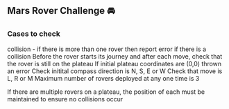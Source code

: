 ## Mars Rover Challenge :oncoming_automobile:

### Cases to check
collision - if there is more than one rover then report error if there is a collision
Before the rover starts its journey and after each move, check that the rover is still on the plateau
If initial plateau coordinates are (0,0) thrown an error
Check initital compass direction is N, S, E or W
Check that move is L, R or M 
Maximum number of rovers deployed at any one time is 3

If there are multiple rovers on a plateau, the position of each must be maintained to ensure no collisions occur
